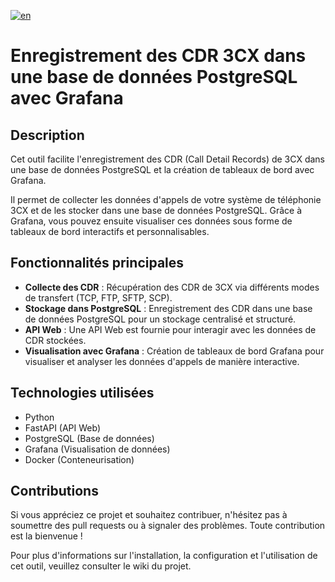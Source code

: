 
[![en](https://img.shields.io/badge/lang-en-red.svg)](https://github.com/dorel14/3CX-Cdr-Tcp-Server/blob/master/README.md)

# Enregistrement des CDR 3CX dans une base de données PostgreSQL avec Grafana

## Description

Cet outil facilite l'enregistrement des CDR (Call Detail Records) de 3CX dans une base de données PostgreSQL et la création de tableaux de bord avec Grafana.

Il permet de collecter les données d'appels de votre système de téléphonie 3CX et de les stocker dans une base de données PostgreSQL. Grâce à Grafana, vous pouvez ensuite visualiser ces données sous forme de tableaux de bord interactifs et personnalisables.

## Fonctionnalités principales

- **Collecte des CDR** : Récupération des CDR de 3CX via différents modes de transfert (TCP, FTP, SFTP, SCP).
- **Stockage dans PostgreSQL** : Enregistrement des CDR dans une base de données PostgreSQL pour un stockage centralisé et structuré.
- **API Web** : Une API Web est fournie pour interagir avec les données de CDR stockées.
- **Visualisation avec Grafana** : Création de tableaux de bord Grafana pour visualiser et analyser les données d'appels de manière interactive.

## Technologies utilisées

- Python
- FastAPI (API Web)
- PostgreSQL (Base de données)
- Grafana (Visualisation de données)
- Docker (Conteneurisation)

## Contributions

Si vous appréciez ce projet et souhaitez contribuer, n'hésitez pas à soumettre des pull requests ou à signaler des problèmes. Toute contribution est la bienvenue !

Pour plus d'informations sur l'installation, la configuration et l'utilisation de cet outil, veuillez consulter le wiki du projet.
